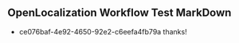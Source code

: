 ## OpenLocalization Workflow Test MarkDown
* ce076baf-4e92-4650-92e2-c6eefa4fb79a thanks!

<!--HONumber=Jul16_HO4-->


